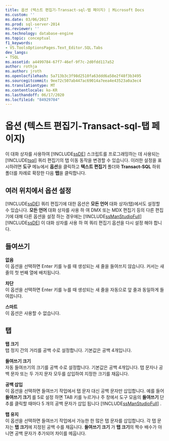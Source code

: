 ```yaml
---
title: 옵션 (텍스트 편집기-Transact-sql-탭 페이지) | Microsoft Docs
ms.custom: ''
ms.date: 03/06/2017
ms.prod: sql-server-2014
ms.reviewer: ''
ms.technology: database-engine
ms.topic: conceptual
f1_keywords:
- VS.ToolsOptionsPages.Text_Editor.SQL.Tabs
dev_langs:
- TSQL
ms.assetid: a4499784-67f7-46ef-9f7c-2d0fdd117a52
author: rothja
ms.author: jroth
ms.openlocfilehash: 5a713b3c3f98d2510fa63ddd6a58e2f48f3b3495
ms.sourcegitcommit: 9ee72c507ab447ac69014a7eea4e43523a0a3ec4
ms.translationtype: MT
ms.contentlocale: ko-KR
ms.lasthandoff: 06/17/2020
ms.locfileid: "84929704"
---
```

# <a name="options-text-editor---transact-sql---tabs-page"></a>옵션 (텍스트 편집기-Transact-sql-탭 페이지)
  이 대화 상자를 사용하여 [!INCLUDE[ssDE](../includes/ssde-md.md)] 스크립트를 프로그래밍하는 데 사용되는 [!INCLUDE[tsql](../includes/tsql-md.md)] 쿼리 편집기의 탭 이동 동작을 변경할 수 있습니다. 이러한 설정을 표시하려면 **도구** 메뉴에서 **옵션**을 클릭하고 **텍스트 편집기** 폴더와 **Transact-SQL** 하위 폴더를 차례로 확장한 다음 **탭**을 클릭합니다.  
  
## <a name="setting-options-in-multiple-locations"></a>여러 위치에서 옵션 설정  
 [!INCLUDE[ssDE](../includes/ssde-md.md)] 쿼리 편집기에 대한 옵션은 **모든 언어** 대화 상자(탭)에서도 설정할 수 있습니다. **모든 언어** 대화 상자를 사용 하 여 DMX 또는 MDX 편집기 등의 다른 편집기에 대해 다른 옵션을 설정 하는 경우에는 [!INCLUDE[ssManStudioFull](../includes/ssmanstudiofull-md.md)] [!INCLUDE[ssDE](../includes/ssde-md.md)] 이 대화 상자를 사용 하 여 쿼리 편집기 옵션을 다시 설정 해야 합니다.  
  
## <a name="indenting"></a>들여쓰기  
 **없음**  
 이 옵션을 선택하면 Enter 키를 누를 때 생성되는 새 줄을 들여쓰지 않습니다. 커서는 새 줄의 첫 번째 열에 배치됩니다.  
  
 **차단**  
 이 옵션을 선택하면 Enter 키를 누를 때 생성되는 새 줄을 자동으로 앞 줄과 동일하게 들여씁니다.  
  
 **스마트**  
 이 옵션은 사용할 수 없습니다.  
  
## <a name="tabs"></a>탭  
 **탭 크기**  
 탭 정지 간의 거리를 공백 수로 설정합니다. 기본값은 공백 4개입니다.  
  
 **들여쓰기 크기**  
 자동 들여쓰기의 크기를 공백 수로 설정합니다. 기본값은 공백 4개입니다. 탭 문자나 공백 문자 또는 두 가지 문자 모두를 삽입하여 지정한 크기를 채웁니다.  
  
 **공백 삽입**  
 이 옵션을 선택하면 들여쓰기 작업에서 탭 문자 대신 공백 문자만 삽입합니다. 예를 들어 **들여쓰기 크기** 를 5로 설정 하면 TAB 키를 누르거나 주 창에서 도구 모음의 **들여쓰기** 단추를 클릭할 때마다 5 개의 공백 문자가 삽입 됩니다 [!INCLUDE[ssManStudioFull](../includes/ssmanstudiofull-md.md)] .  
  
 **탭 유지**  
 이 옵션을 선택하면 들여쓰기 작업에서 가능한 한 많은 탭 문자를 삽입합니다. 각 탭 문자는 **탭 크기**에 지정된 공백 수를 채웁니다. **들여쓰기 크기** 가 **탭 크기**의 짝수 배수가 아니면 공백 문자가 추가되어 차이를 메웁니다.  
  
  
